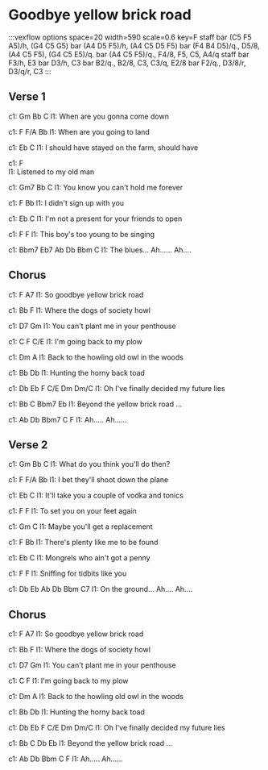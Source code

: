 ---
---

# Goodbye yellow brick road


:::vexflow
options space=20 width=590 scale=0.6 key=F
staff
  bar
    (C5 F5 A5)/h, (G4 C5 G5)
  bar
    (A4 D5 F5)/h, (A4 C5 D5 F5)
  bar
    (F4 B4 D5)/q., D5/8, (A4 C5 F5), (G4 C5 E5)/q.
  bar
    (A4 C5 F5)/q., F4/8, F5, C5, A4/q
staff
  bar
    F3/h, E3
  bar
    D3/h, C3
  bar
    B2/q., B2/8, C3, C3/q, E2/8
  bar
    F2/q., D3/8/r, D3/q/r, C3
:::


 
## Verse 1
c1: Gm          Bb            C
l1: When are you gonna come down

c1: F           F/A          Bb
l1: When are you going to land

c1:  Eb                       C
l1: I should have stayed on the farm, should have

c1: F                  
l1: Listened to my old man

c1:     Gm7         Bb           C
l1: You know you can't hold me forever

c1:   F                   Bb
l1: I didn't sign up with you

c1:     Eb                     C
l1: I'm not a present for your friends to open

c1:      F                     F
l1: This boy's too young to be singing

c1:     Bbm7   Eb7   Ab  Db   Bbm  C
l1: The blues... Ah...... Ah....

## Chorus
c1:    F                    A7
l1: So goodbye yellow brick road

c1:           Bb              F
l1: Where the dogs of society howl

c1:     D7                     Gm
l1: You can't plant me in your penthouse

c1:     C                F   C/E
l1: I'm going back to my plow

c1: Dm                      A
l1: Back to the howling old owl in the woods

c1: Bb                     Db
l1: Hunting the horny back toad

c1: Db Eb   F         C/E      Dm       Dm/C
l1: Oh I've finally decided my future lies

c1:    Bb      C            Bbm7  Eb
l1: Beyond the yellow brick road ...

c1: Ab  Db  Bbm7  C  F
l1: Ah..... Ah......

## Verse 2
c1: Gm          Bb            C
l1: What do you think you'll do then?

c1: F           F/A          Bb
l1: I bet they'll shoot down the plane

c1:       Eb                   C
l1: It'll take you a couple of vodka and tonics

c1:    F                      F
l1: To set you on your feet again

c1: Gm                   C
l1: Maybe you'll get a replacement

c1:         F                    Bb
l1: There's plenty like me to be found

c1: Eb           C
l1: Mongrels who ain't got a penny

c1: F                         F
l1: Sniffing for tidbits like you

c1:        Db  Eb    Ab  Db  Bbm  C7
l1: On the ground... Ah....  Ah....

## Chorus
c1:    F                    A7
l1: So goodbye yellow brick road

c1:           Bb              F
l1: Where the dogs of society howl

c1:     D7                     Gm
l1: You can't plant me in your penthouse

c1:     C                F
l1: I'm going back to my plow

c1: Dm                      A
l1: Back to the howling old owl in the woods

c1: Bb                     Db
l1: Hunting the horny back toad

c1: Db Eb   F         C/E      Dm       Dm/C
l1: Oh I've finally decided my future lies

c1:    Bb      C            Db  Eb
l1: Beyond the yellow brick road ...

c1: Ab  Db  Bbm  C  F
l1: Ah..... Ah......